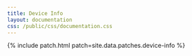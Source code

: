 ```yaml
---
title: Device Info
layout: documentation
css: /public/css/documentation.css
---
```


{% include patch.html patch=site.data.patches.device-info %}

